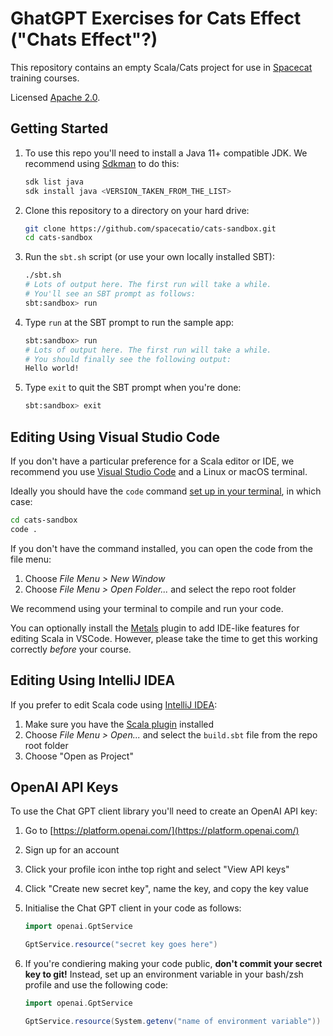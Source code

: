 # GhatGPT Exercises for Cats Effect ("Chats Effect"?)

This repository contains an empty Scala/Cats project
for use in [Spacecat](https://spacecat.io) training courses.

Licensed [Apache 2.0](https://www.apache.org/licenses/LICENSE-2.0.html).

## Getting Started

1. To use this repo you'll need to install a Java 11+ compatible JDK.
   We recommend using [Sdkman](https://sdkman.io/) to do this:

   ```bash
   sdk list java
   sdk install java <VERSION_TAKEN_FROM_THE_LIST>
   ```

2. Clone this repository to a directory on your hard drive:

   ```bash
   git clone https://github.com/spacecatio/cats-sandbox.git
   cd cats-sandbox
   ```

3. Run the `sbt.sh` script (or use your own locally installed SBT):

   ```bash
   ./sbt.sh
   # Lots of output here. The first run will take a while.
   # You'll see an SBT prompt as follows:
   sbt:sandbox> run
   ```

4. Type `run` at the SBT prompt to run the sample app:

   ```bash
   sbt:sandbox> run
   # Lots of output here. The first run will take a while.
   # You should finally see the following output:
   Hello world!
   ```

5. Type `exit` to quit the SBT prompt when you're done:

   ```bash
   sbt:sandbox> exit
   ```

## Editing Using Visual Studio Code

If you don't have a particular preference for a Scala editor or IDE,
we recommend you use [Visual Studio Code](https://code.visualstudio.com/) and a Linux or macOS terminal.

Ideally you should have the `code` command [set up in your terminal](https://code.visualstudio.com/docs/editor/command-line#_code-is-not-recognized-as-an-internal-or-external-command), in which case:

```bash
cd cats-sandbox
code .
```

If you don't have the command installed, you can open the code from the file menu:

1. Choose _File Menu > New Window_
2. Choose _File Menu > Open Folder..._ and select the repo root folder

We recommend using your terminal to compile and run your code.

You can optionally install the [Metals](https://github.com/scalameta/metals-vscode) plugin
to add IDE-like features for editing Scala in VSCode.
However, please take the time to get this working correctly _before_ your course.

## Editing Using IntelliJ IDEA

If you prefer to edit Scala code using [IntelliJ IDEA](https://www.jetbrains.com/idea):

1. Make sure you have the [Scala plugin](https://www.jetbrains.com/help/idea/discover-intellij-idea-for-scala.html) installed
2. Choose _File Menu > Open..._ and select the `build.sbt` file from the repo root folder
3. Choose "Open as Project"

## OpenAI API Keys

To use the Chat GPT client library you'll need to create an OpenAI API key:

1. Go to [https://platform.openai.com/](https://platform.openai.com/)
2. Sign up for an account
3. Click your profile icon inthe top right and select "View API keys"
4. Click "Create new secret key", name the key, and copy the key value
5. Initialise the Chat GPT client in your code as follows:

   ```scala
   import openai.GptService
   
   GptService.resource("secret key goes here")
   ```

6. If you're condiering making your code public,
   **don't commit your secret key to git!**
   Instead, set up an environment variable in your bash/zsh profile
   and use the following code:

   ```scala
   import openai.GptService
   
   GptService.resource(System.getenv("name of environment variable"))
   ```
